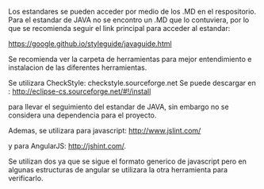 Los estandares se pueden acceder por medio de los .MD en el respositorio.
Para el estandar de JAVA no se encontro un .MD que lo contuviera, por lo que se recomienda seguir el link principal para acceder al estandar:

https://google.github.io/styleguide/javaguide.html


Se recomienda ver la carpeta de herramientas para mejor entendimiento e instalacion de las diferentes herramientas.


Se utilizara CheckStyle: checkstyle.sourceforge.net
Se puede descargar en : http://eclipse-cs.sourceforge.net/#!/install

para llevar el seguimiento del estandar de JAVA, sin embargo no se considera una dependencia para el proyecto.

Ademas, se utilizara para javascript: http://www.jslint.com/

y para AngularJS: http://jshint.com/. 

Se utilizan dos ya que se sigue el formato generico de javascript pero en algunas estructuras de angular se utilizara la otra herramienta para verificarlo.  
